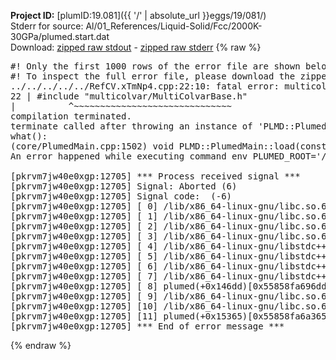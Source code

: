 **Project ID:** [plumID:19.081]({{ '/' | absolute_url }}eggs/19/081/)  
Stderr for source:  Al/01_References/Liquid-Solid/Fcc/2000K-30GPa/plumed.start.dat   
Download: [zipped raw stdout](plumed.start.dat.plumed.stdout.txt.zip) - [zipped raw stderr](plumed.start.dat.plumed.stderr.txt.zip) 
{% raw %}
<pre>
#! Only the first 1000 rows of the error file are shown below
#! To inspect the full error file, please download the zipped raw stderr file above
../../../../../RefCV.xTmNp4.cpp:22:10: fatal error: multicolvar/MultiColvarBase.h: No such file or directory
22 | #include "multicolvar/MultiColvarBase.h"
|          ^~~~~~~~~~~~~~~~~~~~~~~~~~~~~~~
compilation terminated.
terminate called after throwing an instance of 'PLMD::Plumed::ExceptionError'
what():
(core/PlumedMain.cpp:1502) void PLMD::PlumedMain::load(const std::string&)
An error happened while executing command env PLUMED_ROOT='/home/runner/opt/lib/plumed' PLUMED_VERSION='2.10.0' PLUMED_HTMLDIR='/home/runner/opt/share/doc/plumed' PLUMED_INCLUDEDIR='/home/runner/opt/include' PLUMED_PROGRAM_NAME='plumed' PLUMED_IS_INSTALLED='yes' "/home/runner/opt/lib/plumed"/scripts/mklib.sh -n -o ./../../../../../RefCV.2.10.0.so ../../../../../RefCV.cpp

[pkrvm7jw40e0xgp:12705] *** Process received signal ***
[pkrvm7jw40e0xgp:12705] Signal: Aborted (6)
[pkrvm7jw40e0xgp:12705] Signal code:  (-6)
[pkrvm7jw40e0xgp:12705] [ 0] /lib/x86_64-linux-gnu/libc.so.6(+0x45330)[0x7fc21f245330]
[pkrvm7jw40e0xgp:12705] [ 1] /lib/x86_64-linux-gnu/libc.so.6(pthread_kill+0x11c)[0x7fc21f29eb2c]
[pkrvm7jw40e0xgp:12705] [ 2] /lib/x86_64-linux-gnu/libc.so.6(gsignal+0x1e)[0x7fc21f24527e]
[pkrvm7jw40e0xgp:12705] [ 3] /lib/x86_64-linux-gnu/libc.so.6(abort+0xdf)[0x7fc21f2288ff]
[pkrvm7jw40e0xgp:12705] [ 4] /lib/x86_64-linux-gnu/libstdc++.so.6(+0xa5ff5)[0x7fc21f6a5ff5]
[pkrvm7jw40e0xgp:12705] [ 5] /lib/x86_64-linux-gnu/libstdc++.so.6(+0xbb0da)[0x7fc21f6bb0da]
[pkrvm7jw40e0xgp:12705] [ 6] /lib/x86_64-linux-gnu/libstdc++.so.6(_ZSt10unexpectedv+0x0)[0x7fc21f6a5a55]
[pkrvm7jw40e0xgp:12705] [ 7] /lib/x86_64-linux-gnu/libstdc++.so.6(+0xa5a6f)[0x7fc21f6a5a6f]
[pkrvm7jw40e0xgp:12705] [ 8] plumed(+0x146dd)[0x55858fa696dd]
[pkrvm7jw40e0xgp:12705] [ 9] /lib/x86_64-linux-gnu/libc.so.6(+0x2a1ca)[0x7fc21f22a1ca]
[pkrvm7jw40e0xgp:12705] [10] /lib/x86_64-linux-gnu/libc.so.6(__libc_start_main+0x8b)[0x7fc21f22a28b]
[pkrvm7jw40e0xgp:12705] [11] plumed(+0x15365)[0x55858fa6a365]
[pkrvm7jw40e0xgp:12705] *** End of error message ***
</pre>
{% endraw %}
